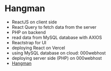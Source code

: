 # Hangman

- ReactJS on client side
- React Query to fetch data from the server
- PHP on backend
- read data from MySQL database with AXIOS
- Reactstrap for UI
- deploying React on Vercel
- using MySQL database on cloud: 000webhost
- deploying server side (PHP) on 000webhost
- [Hangman](https://hangmanreact.vercel.app/)